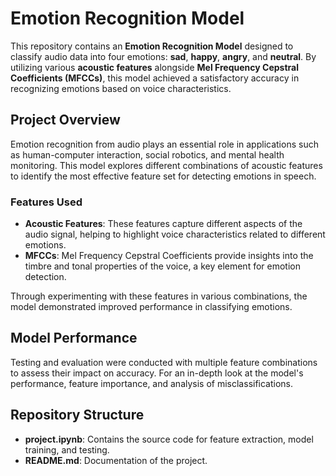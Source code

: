 # Emotion Recognition Model

This repository contains an **Emotion Recognition Model** designed to classify audio data into four emotions: **sad**, **happy**, **angry**, and **neutral**. By utilizing various **acoustic features** alongside **Mel Frequency Cepstral Coefficients (MFCCs)**, this model achieved a satisfactory accuracy in recognizing emotions based on voice characteristics.

## Project Overview

Emotion recognition from audio plays an essential role in applications such as human-computer interaction, social robotics, and mental health monitoring. This model explores different combinations of acoustic features to identify the most effective feature set for detecting emotions in speech.

### Features Used

- **Acoustic Features**: These features capture different aspects of the audio signal, helping to highlight voice characteristics related to different emotions.
- **MFCCs**: Mel Frequency Cepstral Coefficients provide insights into the timbre and tonal properties of the voice, a key element for emotion detection.

Through experimenting with these features in various combinations, the model demonstrated improved performance in classifying emotions.

## Model Performance

Testing and evaluation were conducted with multiple feature combinations to assess their impact on accuracy. For an in-depth look at the model's performance, feature importance, and analysis of misclassifications.

## Repository Structure

- **project.ipynb**: Contains the source code for feature extraction, model training, and testing.
- **README.md**: Documentation of the project.
